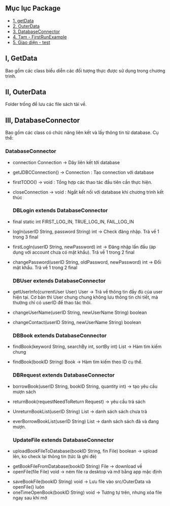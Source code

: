 <a name="ve-dau-trang"/>

## Mục lục Package
* [1. getData](#getData)
* [2. OuterData](#OuterData)
* [3. DatabaseConnector](#DatabaseConnector)
* [4. Tạm - FirstRunExample](#...)
* [5. Giao diện - test](#...)

<a name = "..." />

<a name = "getData"/>

## I, GetData
Bao gồm các class biểu diễn các đối tượng thực được sử dụng trong chương trình.


<a name = "OuterData" />

## II, OuterData
Folder trống <empty> để lưu các file sách tải về.



<a name = "DatabaseConnector" />

## III, DatabaseConnector
Bao gồm các class có chức năng liên kết và lấy thông tin từ database.
Cụ thể:

  ### DatabaseConnector 
- connection Connection -> Dây liên kết tới database

- getJDBCConnection() -> Connection : Tạo connection với database
+ firstTODO() -> void : Tổng hợp các thao tác đầu tiên cần thực hiện.
+ closeConnection -> void : Ngắt kết nối với database khi chương trình kết thúc


  ### DBLogin extends DatabaseConnector
+ final static int FIRST_LOG_IN, TRUE_LOG_IN, FAIL_LOG_IN

+ logIn(userID String, password String) int -> Check đăng nhập. Trả về 1 trong 3 final
+ firstLogIn(userID String, newPassword) int -> Đăng nhập lần đầu (áp dụng với account chưa có mật khẩu). Trả về 1 trong 2 final
+ changePassword(userID String, oldPassword, newPassword) int -> Đổi mật khẩu. Trả về 1 trong 2 final


  ### DBUser extends DatabaseConnector
+ getUserInfo(currentUser User) User -> Trả về thông tin đầy đủ của user hiện tại. Cơ bản thì User chung chung không lưu thông tin chi tiết, mà thường chỉ có userID để thao tác thôi.
+ changeUserName(userID String, newUserName String) boolean
+ changeContact(userID String, newUserName String) boolean
	 	

  ### DBBook  extends DatabaseConnector
+ findBook(keyword String, searchBy int, sortBy int) List<Book> -> Hàm tìm kiếm chung
+ findBook(bookID String) Book -> Hàm tìm kiếm theo ID cụ thể.


  ### DBRequest extends DatabaseConnector
+ borrowBook(userID String, bookID String, quantity int) -> tạo yêu cầu mượn sách
+ returnBook(requestNeedToReturn Request) -> yêu cầu trả sách
+ UnreturnBookList(userID String) List<Book> -> danh sách sách chưa trả
+ everBorrowBookList(userID String) List<Book> -> danh sách sách đã và đang mượn.


  ### UpdateFile extends DatabaseConnector
+ uploadBookFileToDatabase(bookID String, fin File) boolean -> upload lên, ko check lại thông tin (tức là ghi đè)
- getBookFileFromDatabase(bookID String) File -> download về
- openFile(file File) void -> ném file ra desktop và mở bằng app mặc định
+ saveBookFile(bookID String) void -> Lưu file vào src/OuterData và openFile() luôn
+ oneTimeOpenBook(bookID String) void -> Tương tự trên, nhưng xóa file ngay sau khi mở







		
